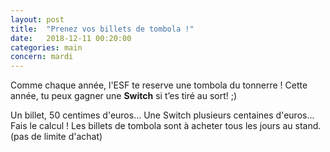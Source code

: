 ```yaml
---
layout: post
title:  "Prenez vos billets de tombola !"
date:   2018-12-11 00:20:00
categories: main
concern: mardi
---
```


Comme chaque année, l'ESF te reserve une tombola du tonnerre !
Cette année, tu peux gagner une **Switch** si t’es tiré au sort! ;)

Un billet, 50 centimes d'euros... Une Switch plusieurs centaines d'euros... Fais le calcul !
Les billets de tombola sont à acheter tous les jours au stand. (pas de limite d'achat)
